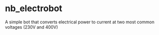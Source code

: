 # nb_electrobot
A simple bot that converts electrical power to current at two most common voltages (230V and 400V)
